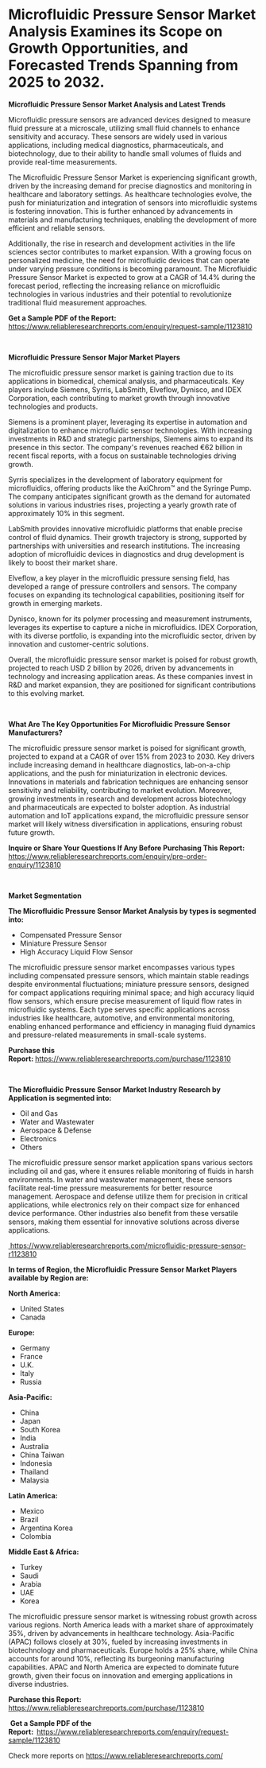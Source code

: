 <p><h1>Microfluidic Pressure Sensor Market Analysis Examines its Scope on Growth Opportunities, and Forecasted Trends Spanning from 2025 to 2032.</h1></p><p><strong>Microfluidic Pressure Sensor Market Analysis and Latest Trends</strong></p>
<p><p>Microfluidic pressure sensors are advanced devices designed to measure fluid pressure at a microscale, utilizing small fluid channels to enhance sensitivity and accuracy. These sensors are widely used in various applications, including medical diagnostics, pharmaceuticals, and biotechnology, due to their ability to handle small volumes of fluids and provide real-time measurements.</p><p>The Microfluidic Pressure Sensor Market is experiencing significant growth, driven by the increasing demand for precise diagnostics and monitoring in healthcare and laboratory settings. As healthcare technologies evolve, the push for miniaturization and integration of sensors into microfluidic systems is fostering innovation. This is further enhanced by advancements in materials and manufacturing techniques, enabling the development of more efficient and reliable sensors.</p><p>Additionally, the rise in research and development activities in the life sciences sector contributes to market expansion. With a growing focus on personalized medicine, the need for microfluidic devices that can operate under varying pressure conditions is becoming paramount. The Microfluidic Pressure Sensor Market is expected to grow at a CAGR of 14.4% during the forecast period, reflecting the increasing reliance on microfluidic technologies in various industries and their potential to revolutionize traditional fluid measurement approaches.</p></p>
<p><strong>Get a Sample PDF of the Report:&nbsp;</strong> <a href="https://www.reliableresearchreports.com/enquiry/request-sample/1123810?utm_campaign=2882&utm_medium=2&utm_source=Github&utm_content=ia&utm_term=28022025&utm_id=microfluidic-pressure-sensor">https://www.reliableresearchreports.com/enquiry/request-sample/1123810</a></p>
<p>&nbsp;</p>
<p><strong>Microfluidic Pressure Sensor Major Market Players</strong></p>
<p><p>The microfluidic pressure sensor market is gaining traction due to its applications in biomedical, chemical analysis, and pharmaceuticals. Key players include Siemens, Syrris, LabSmith, Elveflow, Dynisco, and IDEX Corporation, each contributing to market growth through innovative technologies and products.</p><p>Siemens is a prominent player, leveraging its expertise in automation and digitalization to enhance microfluidic sensor technologies. With increasing investments in R&D and strategic partnerships, Siemens aims to expand its presence in this sector. The company's revenues reached €62 billion in recent fiscal reports, with a focus on sustainable technologies driving growth.</p><p>Syrris specializes in the development of laboratory equipment for microfluidics, offering products like the AxiChrom™ and the Syringe Pump. The company anticipates significant growth as the demand for automated solutions in various industries rises, projecting a yearly growth rate of approximately 10% in this segment.</p><p>LabSmith provides innovative microfluidic platforms that enable precise control of fluid dynamics. Their growth trajectory is strong, supported by partnerships with universities and research institutions. The increasing adoption of microfluidic devices in diagnostics and drug development is likely to boost their market share.</p><p>Elveflow, a key player in the microfluidic pressure sensing field, has developed a range of pressure controllers and sensors. The company focuses on expanding its technological capabilities, positioning itself for growth in emerging markets.</p><p>Dynisco, known for its polymer processing and measurement instruments, leverages its expertise to capture a niche in microfluidics. IDEX Corporation, with its diverse portfolio, is expanding into the microfluidic sector, driven by innovation and customer-centric solutions.</p><p>Overall, the microfluidic pressure sensor market is poised for robust growth, projected to reach USD 2 billion by 2026, driven by advancements in technology and increasing application areas. As these companies invest in R&D and market expansion, they are positioned for significant contributions to this evolving market.</p></p>
<p>&nbsp;</p>
<p><strong>What Are The Key Opportunities For Microfluidic Pressure Sensor Manufacturers?</strong></p>
<p><p>The microfluidic pressure sensor market is poised for significant growth, projected to expand at a CAGR of over 15% from 2023 to 2030. Key drivers include increasing demand in healthcare diagnostics, lab-on-a-chip applications, and the push for miniaturization in electronic devices. Innovations in materials and fabrication techniques are enhancing sensor sensitivity and reliability, contributing to market evolution. Moreover, growing investments in research and development across biotechnology and pharmaceuticals are expected to bolster adoption. As industrial automation and IoT applications expand, the microfluidic pressure sensor market will likely witness diversification in applications, ensuring robust future growth.</p></p>
<p><strong>Inquire or Share Your Questions If Any Before Purchasing This Report:</strong> <a href="https://www.reliableresearchreports.com/enquiry/pre-order-enquiry/1123810?utm_campaign=2882&utm_medium=2&utm_source=Github&utm_content=ia&utm_term=28022025&utm_id=microfluidic-pressure-sensor">https://www.reliableresearchreports.com/enquiry/pre-order-enquiry/1123810</a></p>
<p>&nbsp;</p>
<p><strong>Market Segmentation</strong></p>
<p><strong>The Microfluidic Pressure Sensor Market Analysis by types is segmented into:</strong></p>
<p><ul><li>Compensated Pressure Sensor</li><li>Miniature Pressure Sensor</li><li>High Accuracy Liquid Flow Sensor</li></ul></p>
<p><p>The microfluidic pressure sensor market encompasses various types including compensated pressure sensors, which maintain stable readings despite environmental fluctuations; miniature pressure sensors, designed for compact applications requiring minimal space; and high accuracy liquid flow sensors, which ensure precise measurement of liquid flow rates in microfluidic systems. Each type serves specific applications across industries like healthcare, automotive, and environmental monitoring, enabling enhanced performance and efficiency in managing fluid dynamics and pressure-related measurements in small-scale systems.</p></p>
<p><strong>Purchase this Report:&nbsp;</strong><a href="https://www.reliableresearchreports.com/purchase/1123810?utm_campaign=2882&utm_medium=2&utm_source=Github&utm_content=ia&utm_term=28022025&utm_id=microfluidic-pressure-sensor">https://www.reliableresearchreports.com/purchase/1123810</a></p>
<p>&nbsp;</p>
<p><strong>The Microfluidic Pressure Sensor Market Industry Research by Application is segmented into:</strong></p>
<p><ul><li>Oil and Gas</li><li>Water and Wastewater</li><li>Aerospace & Defense</li><li>Electronics</li><li>Others</li></ul></p>
<p><p>The microfluidic pressure sensor market application spans various sectors including oil and gas, where it ensures reliable monitoring of fluids in harsh environments. In water and wastewater management, these sensors facilitate real-time pressure measurements for better resource management. Aerospace and defense utilize them for precision in critical applications, while electronics rely on their compact size for enhanced device performance. Other industries also benefit from these versatile sensors, making them essential for innovative solutions across diverse applications.</p></p>
<p><a href="https://www.reliableresearchreports.com/microfluidic-pressure-sensor-r1123810?utm_campaign=2882&utm_medium=2&utm_source=Github&utm_content=ia&utm_term=28022025&utm_id=microfluidic-pressure-sensor">&nbsp;https://www.reliableresearchreports.com/microfluidic-pressure-sensor-r1123810</a></p>
<p><strong>In terms of Region, the Microfluidic Pressure Sensor Market Players available by Region are:</strong></p>
<p>
    <p> <strong> North America: </strong>
        <ul>
            <li>United States</li>
            <li>Canada</li>
        </ul>
        </p> 
    <p> <strong> Europe: </strong>
        <ul>
            <li>Germany</li>
            <li>France</li>
            <li>U.K.</li>
            <li>Italy</li>
            <li>Russia</li>
        </ul>
        </p> 
    <p> <strong> Asia-Pacific: </strong>
        <ul>
            <li>China</li>
            <li>Japan</li>
            <li>South Korea</li>
            <li>India</li>
            <li>Australia</li>
            <li>China Taiwan</li>
            <li>Indonesia</li>
            <li>Thailand</li>
            <li>Malaysia</li>
        </ul>
        </p> 
    <p> <strong> Latin America: </strong>
        <ul>
            <li>Mexico</li>
            <li>Brazil</li>
            <li>Argentina Korea</li>
            <li>Colombia</li>
        </ul>
        </p> 
    <p> <strong> Middle East & Africa: </strong>
        <ul>
            <li>Turkey</li>
            <li>Saudi</li>
            <li>Arabia</li>
            <li>UAE</li>
            <li>Korea</li>
        </ul>
    </p>
    </p>
<p><p>The microfluidic pressure sensor market is witnessing robust growth across various regions. North America leads with a market share of approximately 35%, driven by advancements in healthcare technology. Asia-Pacific (APAC) follows closely at 30%, fueled by increasing investments in biotechnology and pharmaceuticals. Europe holds a 25% share, while China accounts for around 10%, reflecting its burgeoning manufacturing capabilities. APAC and North America are expected to dominate future growth, given their focus on innovation and emerging applications in diverse industries.</p></p>
<p><strong>Purchase this Report: </strong><a href="https://www.reliableresearchreports.com/purchase/1123810?utm_campaign=2882&utm_medium=2&utm_source=Github&utm_content=ia&utm_term=28022025&utm_id=microfluidic-pressure-sensor">https://www.reliableresearchreports.com/purchase/1123810</a></p>
<p>&nbsp;<strong>Get a Sample PDF of the Report:&nbsp;&nbsp;</strong><a href="https://www.reliableresearchreports.com/enquiry/request-sample/1123810?utm_campaign=2882&utm_medium=2&utm_source=Github&utm_content=ia&utm_term=28022025&utm_id=microfluidic-pressure-sensor">https://www.reliableresearchreports.com/enquiry/request-sample/1123810</a></p>
<p><strong></strong></p>
<p>Check more reports on <a href="https://www.reliableresearchreports.com/?utm_campaign=2882&utm_medium=2&utm_source=Github&utm_content=ia&utm_term=28022025&utm_id=microfluidic-pressure-sensor">https://www.reliableresearchreports.com/</a></p>